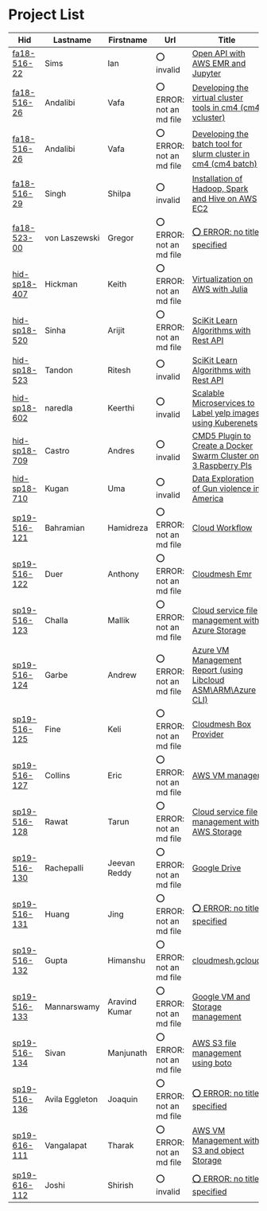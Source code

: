 # Project List

| Hid                                                                 | Lastname       | Firstname     | Url                       | Title                                                                                                                                                       |
|---------------------------------------------------------------------|----------------|---------------|---------------------------|-------------------------------------------------------------------------------------------------------------------------------------------------------------|
| [fa18-516-22](https://github.com/cloudmesh-community/fa18-516-22)   | Sims           | Ian           | :o: invalid               | [Open API with AWS EMR and Jupyter](https://github.com/cloudmesh-community/fa18-516-22/blob/master/project-report/report.md)                                |
| [fa18-516-26](https://github.com/cloudmesh-community/fa18-516-26)   | Andalibi       | Vafa          | :o: ERROR: not an md file | [Developing the virtual cluster tools in cm4 (cm4 vcluster)](https://github.com/cloudmesh-community/cm/tree/master/cm4/vcluster)                            |
| [fa18-516-26](https://github.com/cloudmesh-community/fa18-516-26)   | Andalibi       | Vafa          | :o: ERROR: not an md file | [Developing the batch tool for slurm cluster in cm4 (cm4 batch)](https://github.com/cloudmesh-community/cm/tree/master/cm4/batch)                           |
| [fa18-516-29](https://github.com/cloudmesh-community/fa18-516-29)   | Singh          | Shilpa        | :o: invalid               | [Installation of Hadoop, Spark and Hive on AWS EC2](https://github.com/cloudmesh-community/fa18-516-29/tree/master/project-report/report.md)                |
| [fa18-523-00](https://github.com/cloudmesh-community/fa18-523-00)   | von Laszewski  | Gregor        | :o: ERROR: not an md file | [:o: ERROR: no title specified](https://github.com/cloudmesh-community/fa18-523-00/tree/master/project-report)                                              |
| [hid-sp18-407](https://github.com/cloudmesh-community/hid-sp18-407) | Hickman        | Keith         | :o: ERROR: not an md file | [Virtualization on AWS with Julia](None)                                                                                                                    |
| [hid-sp18-520](https://github.com/cloudmesh-community/hid-sp18-520) | Sinha          | Arijit        | :o: ERROR: not an md file | [SciKit Learn Algorithms with Rest API](https://github.com/cloudmesh-community/hid-sp18-523/tree/master/project-report)                                     |
| [hid-sp18-523](https://github.com/cloudmesh-community/hid-sp18-523) | Tandon         | Ritesh        | :o: invalid               | [SciKit Learn Algorithms with Rest API](https://github.com/cloudmesh-community/hid-sp18-523/tree/master/project-report/report.md)                           |
| [hid-sp18-602](https://github.com/cloudmesh-community/hid-sp18-602) | naredla        | Keerthi       | :o: invalid               | [Scalable Microservices to Label yelp images using Kuberenets](https://github.com/cloudmesh-community/hid-sp18-602/tree/master/project-report/report.md)    |
| [hid-sp18-709](https://github.com/cloudmesh-community/hid-sp18-709) | Castro         | Andres        | :o: invalid               | [CMD5 Plugin to Create a Docker Swarm Cluster on 3 Raspberry PIs](https://github.com/cloudmesh-community/hid-sp18-709/blob/master/project-report/report.md) |
| [hid-sp18-710](https://github.com/cloudmesh-community/hid-sp18-710) | Kugan          | Uma           | :o: invalid               | [Data Exploration of Gun violence in America](https://github.com/cloudmesh-community/hid-sp18-710/blob/master/project-report/report.md)                     |
| [sp19-516-121](https://github.com/cloudmesh-community/sp19-516-121) | Bahramian      | Hamidreza     | :o: ERROR: not an md file | [Cloud Workflow](None)                                                                                                                                      |
| [sp19-516-122](https://github.com/cloudmesh-community/sp19-516-122) | Duer           | Anthony       | :o: ERROR: not an md file | [Cloudmesh Emr](None)                                                                                                                                       |
| [sp19-516-123](https://github.com/cloudmesh-community/sp19-516-123) | Challa         | Mallik        | :o: ERROR: not an md file | [Cloud service file management with Azure Storage](https://github.com/cloudmesh-community/sp19-516-123/blob/master/project-code/docopt)                     |
| [sp19-516-124](https://github.com/cloudmesh-community/sp19-516-124) | Garbe          | Andrew        | :o: ERROR: not an md file | [Azure VM Management Report (using Libcloud ASM\ARM\Azure CLI)](https://github.com/cloudmesh-community/sp19-516-124/tree/master/project-code)               |
| [sp19-516-125](https://github.com/cloudmesh-community/sp19-516-125) | Fine           | Keli          | :o: ERROR: not an md file | [Cloudmesh Box Provider](None)                                                                                                                              |
| [sp19-516-127](https://github.com/cloudmesh-community/sp19-516-127) | Collins        | Eric          | :o: ERROR: not an md file | [AWS VM manager](https://github.com/cloudmesh-community/sp19-516-127/blob/master/project_code/cloudmesh.newawsvm/cloudmesh/newawsvm/command/newawsvm.py)    |
| [sp19-516-128](https://github.com/cloudmesh-community/sp19-516-128) | Rawat          | Tarun         | :o: ERROR: not an md file | [Cloud service file management with AWS Storage](None)                                                                                                      |
| [sp19-516-130](https://github.com/cloudmesh-community/sp19-516-130) | Rachepalli     | Jeevan Reddy  | :o: ERROR: not an md file | [Google Drive](https://github.com/cloudmesh/cloudmesh-storage/tree/master/cloudmesh/storage/provider/gdrive)                                                |
| [sp19-516-131](https://github.com/cloudmesh-community/sp19-516-131) | Huang          | Jing          | :o: ERROR: not an md file | [:o: ERROR: no title specified](https://github.com/hyspoc/cm/blob/master/cloudmesh/compute/libcloud/Provider.py)                                            |
| [sp19-516-132](https://github.com/cloudmesh-community/sp19-516-132) | Gupta          | Himanshu      | :o: ERROR: not an md file | [cloudmesh.gcloud](None)                                                                                                                                    |
| [sp19-516-133](https://github.com/cloudmesh-community/sp19-516-133) | Mannarswamy    | Aravind Kumar | :o: ERROR: not an md file | [Google VM and Storage management](None)                                                                                                                    |
| [sp19-516-134](https://github.com/cloudmesh-community/sp19-516-134) | Sivan          | Manjunath     | :o: ERROR: not an md file | [AWS S3 file management using boto](None)                                                                                                                   |
| [sp19-516-136](https://github.com/cloudmesh-community/sp19-516-136) | Avila Eggleton | Joaquin       | :o: ERROR: not an md file | [:o: ERROR: no title specified](https://github.com/cloudmesh-community/sp19-516-136/tree/master/project-code/cloudmesh.azure)                               |
| [sp19-616-111](https://github.com/cloudmesh-community/sp19-616-111) | Vangalapat     | Tharak        | :o: ERROR: not an md file | [AWS VM Management with S3 and object Storage](https://github.com/cloudmesh/cloudmesh-objstorage)                                                           |
| [sp19-616-112](https://github.com/cloudmesh-community/sp19-616-112) | Joshi          | Shirish       | :o: invalid               | [:o: ERROR: no title specified](https://github.com/cloudmesh-community/sp19-616-112/blob/master/project-proposal.md)                                        |
